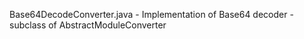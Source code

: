 Base64DecodeConverter.java - Implementation of Base64 decoder - subclass of AbstractModuleConverter
